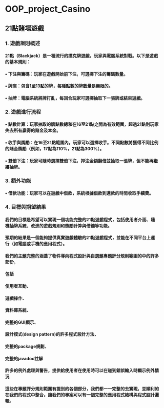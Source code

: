 # OOP_project_Casino

## 21點賭場遊戲

### 1. 遊戲規則概述
#### 21點（Blackjack）是一種流行的撲克牌遊戲，玩家與電腦系統對戰。以下是遊戲的基本規則：
#### •	下注與籌碼：玩家在遊戲開始前下注，可選擇下注的籌碼數量。
#### •	牌庫：包含1至13點的牌，每種點數的牌數量是無限的。
#### •	抽牌：電腦系統將牌打亂，每回合玩家可選擇抽取下一張牌或結束遊戲。


### 2. 遊戲進行流程
#### •	點數計算：玩家抽取的牌點數總和在16至21點之間為有效範圍，超過21點則玩家失去所有贏得的賭金及本金。
#### •	收手與獎勵：在16至21點範圍內，玩家可以選擇收手。不同點數將獲得不同比例的賭金獎勵（例如，17點為110%，21點為300%）。
#### •	雙倍下注：玩家可隨時選擇雙倍下注，押注金額翻倍並抽取一張牌，但不能再繼續抽牌。

### 3. 額外功能
#### •	借款功能：玩家可以在遊戲中借款，系統根據借款到還款的時間收取手續費。

### 4. 目標與期望結果
#### 我們的目標是希望可以實現一個功能完整的21點遊戲程式，包括使用者介面、隨機抽牌系統、改進的遊戲規則和獎勵計算與借錢等功能。
#### 預期的結果是一個能夠提供真實遊戲體驗的21點遊戲程式，並能在不同平台上運行（如電腦或手機的應用程式）。

#### 我們的主題完整的涵蓋了物件導向程式設計與自選題專題評分規則範圍的中的許多部份，
#### 包括
#### 使用者互動、
#### 遊戲操作、
#### 資料庫系統、
#### 完整的GUI顯示、
#### 設計模式(design pattern)的許多程式設計方法、
#### 完整的package規劃、
#### 完整的javadoc註解
#### 許多的例外處理與警告，提供給使用者在使用時可以在碰到錯誤輸入時顯示例外情況


#### 這些在專題評分規則範圍有提到的各個部分，我們都一一完整的去實現，並順利的在我們的程式中整合，讓我們的專案可以有一個完整的應用程式結構與程式設計邏輯。
